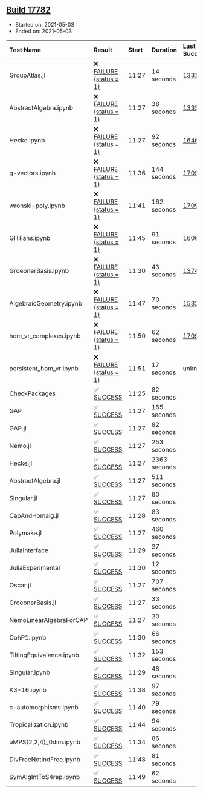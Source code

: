 ## [Build 17782](https://oscarci.mathematik.uni-kl.de/job/oscar/17782/)

* Started on: 2021-05-03
* Ended on: 2021-05-03

| Test Name    | Result | Start | Duration | Last Success | First Failure |
|:-------------|:-------|:------|:---------|:-------------|:--------------|
| GroupAtlas.jl | ❌ [FAILURE (status = 1)](https://oscarci.mathematik.uni-kl.de/job/oscar/17782/artifact/logs/build-17782/GroupAtlas.jl.log) | 11:27 | 14 seconds | [13311](https://oscarci.mathematik.uni-kl.de/job/oscar/13311/) | [13312](https://oscarci.mathematik.uni-kl.de/job/oscar/13312/) |
| AbstractAlgebra.ipynb | ❌ [FAILURE (status = 1)](https://oscarci.mathematik.uni-kl.de/job/oscar/17782/artifact/logs/build-17782/AbstractAlgebra.ipynb.log) | 11:27 | 38 seconds | [13355](https://oscarci.mathematik.uni-kl.de/job/oscar/13355/) | [13356](https://oscarci.mathematik.uni-kl.de/job/oscar/13356/) |
| Hecke.ipynb | ❌ [FAILURE (status = 1)](https://oscarci.mathematik.uni-kl.de/job/oscar/17782/artifact/logs/build-17782/Hecke.ipynb.log) | 11:27 | 92 seconds | [16463](https://oscarci.mathematik.uni-kl.de/job/oscar/16463/) | [16464](https://oscarci.mathematik.uni-kl.de/job/oscar/16464/) |
| g-vectors.ipynb | ❌ [FAILURE (status = 1)](https://oscarci.mathematik.uni-kl.de/job/oscar/17782/artifact/logs/build-17782/g-vectors.ipynb.log) | 11:36 | 144 seconds | [17099](https://oscarci.mathematik.uni-kl.de/job/oscar/17099/) | [17100](https://oscarci.mathematik.uni-kl.de/job/oscar/17100/) |
| wronski-poly.ipynb | ❌ [FAILURE (status = 1)](https://oscarci.mathematik.uni-kl.de/job/oscar/17782/artifact/logs/build-17782/wronski-poly.ipynb.log) | 11:41 | 162 seconds | [17098](https://oscarci.mathematik.uni-kl.de/job/oscar/17098/) | [17099](https://oscarci.mathematik.uni-kl.de/job/oscar/17099/) |
| GITFans.ipynb | ❌ [FAILURE (status = 1)](https://oscarci.mathematik.uni-kl.de/job/oscar/17782/artifact/logs/build-17782/GITFans.ipynb.log) | 11:45 | 91 seconds | [16068](https://oscarci.mathematik.uni-kl.de/job/oscar/16068/) | [16069](https://oscarci.mathematik.uni-kl.de/job/oscar/16069/) |
| GroebnerBasis.ipynb | ❌ [FAILURE (status = 1)](https://oscarci.mathematik.uni-kl.de/job/oscar/17782/artifact/logs/build-17782/GroebnerBasis.ipynb.log) | 11:30 | 43 seconds | [13748](https://oscarci.mathematik.uni-kl.de/job/oscar/13748/) | [13749](https://oscarci.mathematik.uni-kl.de/job/oscar/13749/) |
| AlgebraicGeometry.ipynb | ❌ [FAILURE (status = 1)](https://oscarci.mathematik.uni-kl.de/job/oscar/17782/artifact/logs/build-17782/AlgebraicGeometry.ipynb.log) | 11:47 | 70 seconds | [15322](https://oscarci.mathematik.uni-kl.de/job/oscar/15322/) | [15323](https://oscarci.mathematik.uni-kl.de/job/oscar/15323/) |
| hom_vr_complexes.ipynb | ❌ [FAILURE (status = 1)](https://oscarci.mathematik.uni-kl.de/job/oscar/17782/artifact/logs/build-17782/hom_vr_complexes.ipynb.log) | 11:50 | 62 seconds | [17099](https://oscarci.mathematik.uni-kl.de/job/oscar/17099/) | [17100](https://oscarci.mathematik.uni-kl.de/job/oscar/17100/) |
| persistent_hom_vr.ipynb | ❌ [FAILURE (status = 1)](https://oscarci.mathematik.uni-kl.de/job/oscar/17782/artifact/logs/build-17782/persistent_hom_vr.ipynb.log) | 11:51 | 17 seconds | unknown | unknown |
| CheckPackages | ✅ [SUCCESS](https://oscarci.mathematik.uni-kl.de/job/oscar/17782/artifact/logs/build-17782/CheckPackages.log) | 11:25 | 82 seconds |  |  |
| GAP | ✅ [SUCCESS](https://oscarci.mathematik.uni-kl.de/job/oscar/17782/artifact/logs/build-17782/GAP.log) | 11:27 | 165 seconds |  |  |
| GAP.jl | ✅ [SUCCESS](https://oscarci.mathematik.uni-kl.de/job/oscar/17782/artifact/logs/build-17782/GAP.jl.log) | 11:27 | 82 seconds |  |  |
| Nemo.jl | ✅ [SUCCESS](https://oscarci.mathematik.uni-kl.de/job/oscar/17782/artifact/logs/build-17782/Nemo.jl.log) | 11:27 | 253 seconds |  |  |
| Hecke.jl | ✅ [SUCCESS](https://oscarci.mathematik.uni-kl.de/job/oscar/17782/artifact/logs/build-17782/Hecke.jl.log) | 11:27 | 2363 seconds |  |  |
| AbstractAlgebra.jl | ✅ [SUCCESS](https://oscarci.mathematik.uni-kl.de/job/oscar/17782/artifact/logs/build-17782/AbstractAlgebra.jl.log) | 11:27 | 511 seconds |  |  |
| Singular.jl | ✅ [SUCCESS](https://oscarci.mathematik.uni-kl.de/job/oscar/17782/artifact/logs/build-17782/Singular.jl.log) | 11:27 | 80 seconds |  |  |
| CapAndHomalg.jl | ✅ [SUCCESS](https://oscarci.mathematik.uni-kl.de/job/oscar/17782/artifact/logs/build-17782/CapAndHomalg.jl.log) | 11:28 | 83 seconds |  |  |
| Polymake.jl | ✅ [SUCCESS](https://oscarci.mathematik.uni-kl.de/job/oscar/17782/artifact/logs/build-17782/Polymake.jl.log) | 11:27 | 460 seconds |  |  |
| JuliaInterface | ✅ [SUCCESS](https://oscarci.mathematik.uni-kl.de/job/oscar/17782/artifact/logs/build-17782/JuliaInterface.log) | 11:29 | 27 seconds |  |  |
| JuliaExperimental | ✅ [SUCCESS](https://oscarci.mathematik.uni-kl.de/job/oscar/17782/artifact/logs/build-17782/JuliaExperimental.log) | 11:30 | 12 seconds |  |  |
| Oscar.jl | ✅ [SUCCESS](https://oscarci.mathematik.uni-kl.de/job/oscar/17782/artifact/logs/build-17782/Oscar.jl.log) | 11:27 | 707 seconds |  |  |
| GroebnerBasis.jl | ✅ [SUCCESS](https://oscarci.mathematik.uni-kl.de/job/oscar/17782/artifact/logs/build-17782/GroebnerBasis.jl.log) | 11:27 | 33 seconds |  |  |
| NemoLinearAlgebraForCAP | ✅ [SUCCESS](https://oscarci.mathematik.uni-kl.de/job/oscar/17782/artifact/logs/build-17782/NemoLinearAlgebraForCAP.log) | 11:27 | 20 seconds |  |  |
| CohP1.ipynb | ✅ [SUCCESS](https://oscarci.mathematik.uni-kl.de/job/oscar/17782/artifact/logs/build-17782/CohP1.ipynb.log) | 11:30 | 66 seconds |  |  |
| TiltingEquivalence.ipynb | ✅ [SUCCESS](https://oscarci.mathematik.uni-kl.de/job/oscar/17782/artifact/logs/build-17782/TiltingEquivalence.ipynb.log) | 11:32 | 153 seconds |  |  |
| Singular.ipynb | ✅ [SUCCESS](https://oscarci.mathematik.uni-kl.de/job/oscar/17782/artifact/logs/build-17782/Singular.ipynb.log) | 11:29 | 48 seconds |  |  |
| K3-16.ipynb | ✅ [SUCCESS](https://oscarci.mathematik.uni-kl.de/job/oscar/17782/artifact/logs/build-17782/K3-16.ipynb.log) | 11:38 | 97 seconds |  |  |
| c-automorphisms.ipynb | ✅ [SUCCESS](https://oscarci.mathematik.uni-kl.de/job/oscar/17782/artifact/logs/build-17782/c-automorphisms.ipynb.log) | 11:40 | 79 seconds |  |  |
| Tropicalization.ipynb | ✅ [SUCCESS](https://oscarci.mathematik.uni-kl.de/job/oscar/17782/artifact/logs/build-17782/Tropicalization.ipynb.log) | 11:44 | 94 seconds |  |  |
| uMPS(2,2,4)_0dim.ipynb | ✅ [SUCCESS](https://oscarci.mathematik.uni-kl.de/job/oscar/17782/artifact/logs/build-17782/uMPS-2-2-4-_0dim.ipynb.log) | 11:34 | 86 seconds |  |  |
| DivFreeNotIndFree.ipynb | ✅ [SUCCESS](https://oscarci.mathematik.uni-kl.de/job/oscar/17782/artifact/logs/build-17782/DivFreeNotIndFree.ipynb.log) | 11:48 | 81 seconds |  |  |
| SymAlgIntToS4rep.ipynb | ✅ [SUCCESS](https://oscarci.mathematik.uni-kl.de/job/oscar/17782/artifact/logs/build-17782/SymAlgIntToS4rep.ipynb.log) | 11:49 | 62 seconds |  |  |
